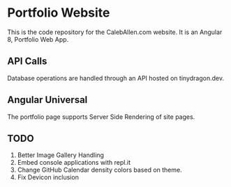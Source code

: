# Portfolio Website

This is the code repository for the CalebAllen.com website. It is an Angular 8, Portfolio Web App.

## API Calls

Database operations are handled through an API hosted on tinydragon.dev.

## Angular Universal

The portfolio page supports Server Side Rendering of site pages. 

## TODO 

1. Better Image Gallery Handling
1. Embed console applications with repl.it
1. Change GitHub Calendar density colors based on theme.
1. Fix Devicon inclusion

